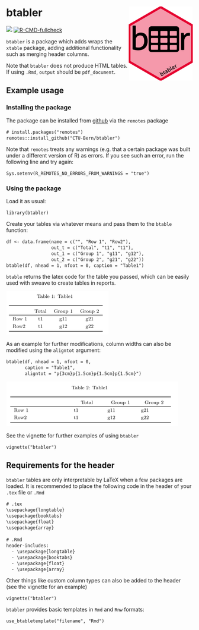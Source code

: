 <!-- README.md is generated from README.Rmd. Please edit that file -->

btabler <img src='man/figures/sticker.png' align="right" height="200">
======================================================================

[![](https://img.shields.io/badge/dev%20version-0.0.1.9004-blue.svg)](https://github.com/CTU-Bern/btabler)
[![R-CMD-fullcheck](https://github.com/CTU-Bern/btabler/actions/workflows/R-CMD-full.yaml/badge.svg)](https://github.com/CTU-Bern/btabler/actions/workflows/R-CMD-full.yaml)

`btabler` is a package which adds wraps the `xtable` package, adding
additional functionality such as merging header columns.

Note that `btabler` does not produce HTML tables. If using `.Rmd`,
`output` should be `pdf_document`.

Example usage
-------------

### Installing the package

The package can be installed from
[github](https://github.com/CTU-Bern/btabler) via the `remotes` package

    # install.packages("remotes")
    remotes::install_github("CTU-Bern/btabler")

Note that `remotes` treats any warnings (e.g. that a certain package was
built under a different version of R) as errors. If you see such an
error, run the following line and try again:

    Sys.setenv(R_REMOTES_NO_ERRORS_FROM_WARNINGS = "true")

### Using the package

Load it as usual:

    library(btabler)

Create your tables via whatever means and pass them to the `btable`
function:

    df <- data.frame(name = c("", "Row 1", "Row2"),
                     out_t = c("Total", "t1", "t1"),
                     out_1 = c("Group 1", "g11", "g12"), 
                     out_2 = c("Group 2", "g21", "g22"))
    btable(df, nhead = 1, nfoot = 0, caption = "Table1")

`btable` returns the latex code for the table you passed, which can be
easily used with sweave to create tables in reports.

![](man/figures/basic.png)

As an example for further modifications, column widths can also be
modified using the `aligntot` argument:

    btable(df, nhead = 1, nfoot = 0, 
           caption = "Table1", 
           aligntot = "p{3cm}p{1.5cm}p{1.5cm}p{1.5cm}")

![](man/figures/aligntot_width.png)

See the vignette for further examples of using `btabler`

    vignette("btabler")

Requirements for the header
---------------------------

`btabler` tables are only interpretable by LaTeX when a few packages are
loaded. It is recommended to place the following code in the header of
your `.tex` file or `.Rmd`

    # .tex
    \usepackage{longtable}
    \usepackage{booktabs}
    \usepackage{float}
    \usepackage{array}

    # .Rmd
    header-includes:
      - \usepackage{longtable}
      - \usepackage{booktabs}
      - \usepackage{float}
      - \usepackage{array}

Other things like custom column types can also be added to the header
(see the vignette for an example)

    vignette("btabler")

`btabler` provides basic templates in `Rmd` and `Rnw` formats:

    use_btabletemplate("filename", "Rmd")

